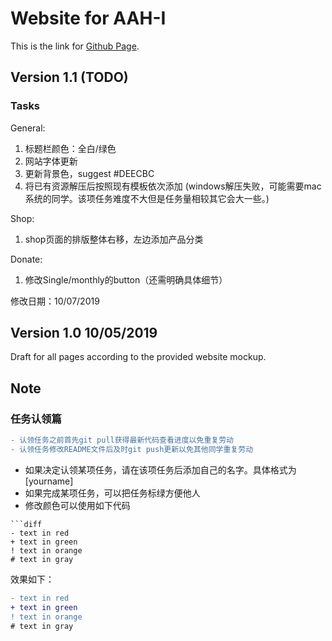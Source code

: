 # Website for AAH-I

This is the link for [Github Page](https://vwslz.github.io/AAH-I/).

## Version 1.1 (TODO)
### Tasks

General:
1. 标题栏颜色：全白/绿色
2. 网站字体更新
3. 更新背景色，suggest #DEECBC
4. 将已有资源解压后按照现有模板依次添加
(windows解压失败，可能需要mac系统的同学。该项任务难度不大但是任务量相较其它会大一些。)

Shop:
1. shop页面的排版整体右移，左边添加产品分类

Donate:
1. 修改Single/monthly的button（还需明确具体细节）

修改日期：10/07/2019

## Version 1.0 10/05/2019
Draft for all pages according to the provided website mockup.

## Note

### 任务认领篇
```diff
- 认领任务之前首先git pull获得最新代码查看进度以免重复劳动
- 认领任务修改README文件后及时git push更新以免其他同学重复劳动
```
- 如果决定认领某项任务，请在该项任务后添加自己的名字。具体格式为 [yourname]
- 如果完成某项任务，可以把任务标绿方便他人
- 修改颜色可以使用如下代码

```text
```diff
- text in red
+ text in green
! text in orange
# text in gray
```

效果如下：
```diff
- text in red
+ text in green
! text in orange
# text in gray
```
